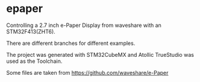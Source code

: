 # epaper

Controlling a 2.7 inch e-Paper Display from waveshare with an STM32F413(ZHT6).

There are different branches for different examples.

The project was generated with STM32CubeMX and Atollic TrueStudio was used as the Toolchain.

Some files are taken from https://github.com/waveshare/e-Paper
